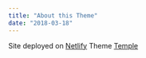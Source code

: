 ```yaml
---
title: "About this Theme"
date: "2018-03-18"
---
```


Site deployed on [Netlify](https://www.netlify.com)
Theme [Temple](https://themes.gohugo.io/temple/)
